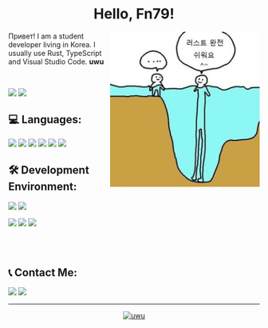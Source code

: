 <center><h1>Hello, Fn79!</h1></center>

<a href="https://rust-lang.org"><img src="rust_image.jpg" width="300" align="right"></a>

<p>Привет! I am a student developer living in Korea. I usually use Rust, TypeScript and Visual Studio Code. <strong>uwu</strong></p>

<br>

<a href="https://github.com/Fn79"><img src="https://komarev.com/ghpvc/?username=fn79" width="120"/></a>
<a href="https://open.spotify.com/track/18RqBxwNtNUerkLwBPE3om?si=edc650121d584f02"><img src="https://img.shields.io/badge/-홀로 아리랑-000000?style=flat&logo=spotify"/></a>

<h2><strong>💻 Languages: </strong></h2>
<a href="https://www.rust-lang.org/"><img src="https://img.shields.io/badge/-Rust-141414?style=flat&logo=rust"/></a>
<a href="https://www.typescriptlang.org/"><img src="https://img.shields.io/badge/-TypeScript-54afff?style=flat&logo=typescript"/></a>
<a href="https://golang.org/"><img src="https://img.shields.io/badge/-GoLang-00a3de?style=flat&logo=go"/></a>
<a href="https://en.wikipedia.org/wiki/JavaScript"><img src="https://img.shields.io/badge/-JavaScript-e6e600?style=flat&logo=javascript"/></a>
<a href="https://docs.microsoft.com/en-us/dotnet/csharp/"><img src="https://img.shields.io/badge/-CSharp-a300b5?style=flat&logo=csharp"/></a>
<a href="https://www.python.org/"><img src="https://img.shields.io/badge/-Python-3429ff?style=flat&logo=python"/></a>

<h2><strong>🛠️ Development Environment: </strong></h2>
<a href="https://www.microsoft.com/ko-kr/software-download/windows10"><img src="https://img.shields.io/badge/-Windows-042571?style=flat&logo=windows"/></a>
<a href="https://www.debian.org/"><img src="https://img.shields.io/badge/-WSL (debian)-b63159?style=flat&logo=debian"/></a>

<a href="https://deno.land/"><img src="https://img.shields.io/badge/-Deno-141414?style=flat&logo=deno"/></a>
<a href="https://nodejs.org/"><img src="https://img.shields.io/badge/-Node-4a7558?style=flat&logo=node.js"/></a>
<a href="https://code.visualstudio.com/"><img src="https://img.shields.io/badge/-Visual Studio Code-213c60?style=flat&logo=visualstudiocode"/></a>

<br><br>

<h2><strong>📞 Contact Me: </strong></h2>
<a href="https://github.com/Fn79"><img src="https://img.shields.io/badge/-rustycode.uwu@gmail.com-000000?style=flat&logo=gmail"/></a>
<a href="https://discordapp.com/users/760688241447141395"><img src="https://img.shields.io/badge/-Fn79%239915-000000?style=flat&logo=discord"/></a>

<hr style="width:100%;text-align:left;margin-left:0">

<a href="https://github.com/Fn79">
    <center><img src="https://github.com/Fn79/Fn79/blob/snake/snake.svg" alt="uwu"/></center>
</a>

<!--
just a second!

How to Snake Contribution Graph?
-> How_To_Snake_Contribution_Graph.md
-->